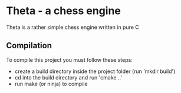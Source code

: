 # Theta - a chess engine

Theta is a rather simple chess engine written in pure C

## Compilation

To compile this project you must follow these steps:
- create a build directory inside the project folder (run 'mkdir build')
- cd into the build directory and run 'cmake ..'
- run make (or ninja) to compile

